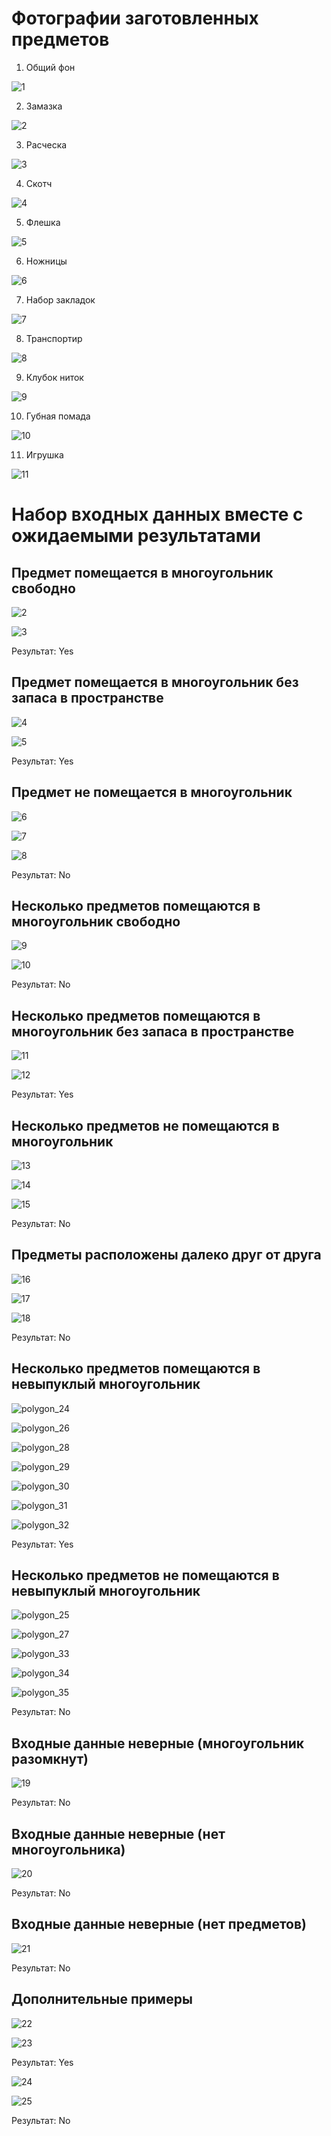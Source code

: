 # Фотографии заготовленных предметов

1. Общий фон

![1](https://user-images.githubusercontent.com/72768554/201522826-d3589015-fc67-4e6f-9349-6dbe3176d2e6.jpg)

2. Замазка

![2](https://user-images.githubusercontent.com/72768554/193116134-ec00c303-50ae-42e5-88c9-f907e83bad39.jpg)

3. Расческа

![3](https://user-images.githubusercontent.com/72768554/193116156-061cad9d-5e51-4b2b-b6e1-f43a61a4fadc.jpg)

4. Скотч

![4](https://user-images.githubusercontent.com/72768554/193116165-0ea47d98-732c-4bbc-9665-cd20a082615f.jpg)

5. Флешка

![5](https://user-images.githubusercontent.com/72768554/193116192-4dae4323-4be1-4106-812f-6db933050cc0.jpg)

6. Ножницы

![6](https://user-images.githubusercontent.com/72768554/193116198-65374055-3b64-4aa0-b394-3d1d7d580136.jpg)

7. Набор закладок

![7](https://user-images.githubusercontent.com/72768554/193116214-643c537b-7fbf-4706-b993-e6ca1ed4421e.jpg)

8. Транспортир

![8](https://user-images.githubusercontent.com/72768554/193116229-cf5ae767-bf02-4dec-8329-91bee2505301.jpg)

9. Клубок ниток

![9](https://user-images.githubusercontent.com/72768554/193116241-ebef1c01-9adf-452a-bb6d-199ab920b3b1.jpg)

10. Губная помада

![10](https://user-images.githubusercontent.com/72768554/193116247-7ea2b046-35c5-436f-ba0e-8cd0ce1374e6.jpg)

11. Игрушка

![11](https://user-images.githubusercontent.com/72768554/193116254-cf31bef5-ef53-4074-9ba8-b2aca10123fe.jpg)


# Набор входных данных вместе с ожидаемыми результатами

## Предмет помещается в многоугольник свободно

![2](https://user-images.githubusercontent.com/72768554/197415807-4b18ae67-241c-4c24-8bab-6984fbe6b225.jpg)

![3](https://user-images.githubusercontent.com/72768554/197415813-7dfa90d4-677d-4762-87e4-c5edc71393b1.jpg)

Результат: Yes

## Предмет помещается в многоугольник без запаса в пространстве

![4](https://user-images.githubusercontent.com/72768554/197415815-64ad5f87-51ab-4f8f-a495-684e199689a7.jpg)

![5](https://user-images.githubusercontent.com/72768554/197415819-39ed3d4a-b515-4312-96cd-ace4d1a566de.jpg)

Результат: Yes

## Предмет не помещается в многоугольник

![6](https://user-images.githubusercontent.com/72768554/197415822-9733801d-3d7f-4b3a-b87b-71b212c67d00.jpg)

![7](https://user-images.githubusercontent.com/72768554/197415826-d788bb11-8c54-42e0-821e-b187065ca14a.jpg)

![8](https://user-images.githubusercontent.com/72768554/197415830-b032dd77-6ee9-465a-a7bf-b15ced1d0e1a.jpg)

Результат: No

## Несколько предметов помещаются в многоугольник свободно

![9](https://user-images.githubusercontent.com/72768554/197415836-fb2b830d-52ef-440c-9c68-c17ee351ad4e.jpg)

![10](https://user-images.githubusercontent.com/72768554/197415842-0a0a066d-08d9-4706-9fcc-f04531e317d7.jpg)

Результат: No

## Несколько предметов помещаются в многоугольник без запаса в пространстве

![11](https://user-images.githubusercontent.com/72768554/197415844-a69d7b04-98b0-41f9-84bf-71f3192bcb73.jpg)

![12](https://user-images.githubusercontent.com/72768554/197415848-c20f5356-64fc-4516-b40a-963321578639.jpg)

Результат: Yes

## Несколько предметов не помещаются в многоугольник

![13](https://user-images.githubusercontent.com/72768554/197415852-bf72fc2c-ce16-4a74-89cb-bc682f32814f.jpg)

![14](https://user-images.githubusercontent.com/72768554/197415855-ec13c6e3-6642-453c-b967-7550a9b9a8a6.jpg)

![15](https://user-images.githubusercontent.com/72768554/197415857-242f9169-4d15-43da-b8cb-7a17cc16c4b7.jpg)

Результат: No

## Предметы расположены далеко друг от друга

![16](https://user-images.githubusercontent.com/72768554/197415862-8300b609-db6d-49a6-9d15-6c8cb47e7ff3.jpg)

![17](https://user-images.githubusercontent.com/72768554/197415866-c7f59565-99f5-4421-a349-29404fc67c3c.jpg)

![18](https://user-images.githubusercontent.com/72768554/197415869-85615b86-5648-4ae4-aa5b-45ed4e390693.jpg)

Результат: No

## Несколько предметов помещаются в невыпуклый многоугольник

![polygon_24](https://user-images.githubusercontent.com/72768554/206430327-18a9cab3-b473-4bce-86a5-4215f889463b.jpg)

![polygon_26](https://user-images.githubusercontent.com/72768554/206430457-44b5c462-4d4d-4b8e-85da-7abb1b82fae8.jpg)

![polygon_28](https://user-images.githubusercontent.com/72768554/206430507-dcde039c-1f6c-46fa-8820-8a65155a9bf7.jpg)

![polygon_29](https://user-images.githubusercontent.com/72768554/206430520-f58733ff-c809-4d40-83c9-5ce75e419846.jpg)

![polygon_30](https://user-images.githubusercontent.com/72768554/206430558-dfee1470-c682-4be2-985e-4d1bc8a65d27.jpg)

![polygon_31](https://user-images.githubusercontent.com/72768554/206430576-55425d58-42ce-4e2c-b3f9-2c504904b671.jpg)

![polygon_32](https://user-images.githubusercontent.com/72768554/206430591-f5aaeda2-3c39-40ad-b5f4-0f41a9b5b5c7.jpg)

Результат: Yes

## Несколько предметов не помещаются в невыпуклый многоугольник

![polygon_25](https://user-images.githubusercontent.com/72768554/206430744-ee3a09d7-1f21-4578-aa12-ff9cccecd96f.jpg)

![polygon_27](https://user-images.githubusercontent.com/72768554/206430762-3d659834-e3ac-4359-8267-5e11c18d6eca.jpg)

![polygon_33](https://user-images.githubusercontent.com/72768554/206430779-e8f3261c-1877-47aa-8447-01dd1622b6c9.jpg)

![polygon_34](https://user-images.githubusercontent.com/72768554/206430799-6eb6bbd5-9ef8-4bab-8bad-7d4742634d6a.jpg)

![polygon_35](https://user-images.githubusercontent.com/72768554/206430809-6d1b81b0-8afa-4e94-9d6b-8ff3d4692c3d.jpg)

Результат: No

## Входные данные неверные (многоугольник разомкнут)

![19](https://user-images.githubusercontent.com/72768554/197415876-920ada1c-6f28-4b08-b84e-069e7ecd3954.jpg)

Результат: No

## Входные данные неверные (нет многоугольника)

![20](https://user-images.githubusercontent.com/72768554/197415881-637b989c-a1e1-4c3c-ae62-8848c5711e19.jpg)

Результат: No

## Входные данные неверные (нет предметов)

![21](https://user-images.githubusercontent.com/72768554/197415886-1fa436df-62a8-4048-b672-39c49071bf61.jpg)

Результат: No

## Дополнительные примеры

![22](https://user-images.githubusercontent.com/72768554/197415891-f4646d42-6471-4577-8ef4-8187d93ed636.jpg)

![23](https://user-images.githubusercontent.com/72768554/197415898-c8ca4623-629f-470f-a720-ade2d079c560.jpg)

Результат: Yes

![24](https://user-images.githubusercontent.com/72768554/197415909-08580537-da80-4c87-a217-0ebe3122ac72.jpg)

![25](https://user-images.githubusercontent.com/72768554/197415921-82a6642a-4334-4f09-910b-b0cf127c976c.jpg)

Результат: No
